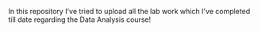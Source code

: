 In this repository I've tried to upload all the lab work which I've completed till date regarding the Data Analysis course!
